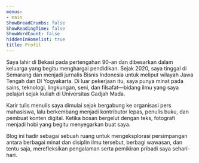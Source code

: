 ```yaml
---
menus:
- main
ShowBreadCrumbs: false
ShowReadingTime: false
ShowWordCount: false
hiddenInHomelist: true
title: Profil
---
```

Saya lahir di Bekasi pada pertengahan 90-an dan dibesarkan dalam keluarga yang begitu menghargai pendidikan. Sejak 2020, saya tinggal di Semarang dan menjadi jurnalis Bisnis Indonesia untuk meliput wilayah Jawa Tengah dan DI Yogyakarta.  Di luar pekerjaan itu, saya punya minat pada sains, teknologi, lingkungan, seni, dan filsafat—bidang ilmu yang saya pelajari sejak kuliah di Universitas Gadjah Mada.

Karir tulis menulis saya dimulai sejak bergabung ke organisasi pers mahasiswa, lalu berkembang menjadi kontributor lepas, penulis buku, dan pembuat konten digital. Ketika bosan bergelut dengan teks, fotografi menjadi hobi yang begitu menyegarkan buat saya.

Blog ini hadir sebagai sebuah ruang untuk mengeksplorasi persimpangan antara berbagai minat dan disiplin ilmu tersebut, berbagi wawasan, dan tentu saja, merefleksikan pengalaman serta pemikiran pribadi saya sehari-hari.
